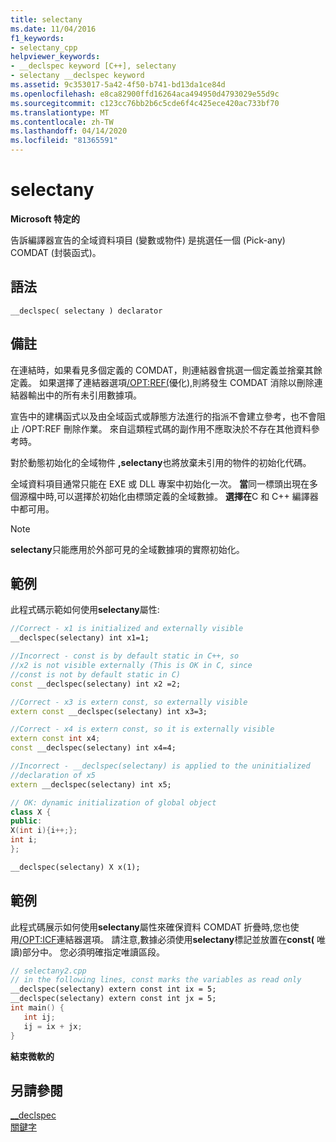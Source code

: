 ```yaml
---
title: selectany
ms.date: 11/04/2016
f1_keywords:
- selectany_cpp
helpviewer_keywords:
- __declspec keyword [C++], selectany
- selectany __declspec keyword
ms.assetid: 9c353017-5a42-4f50-b741-bd13da1ce84d
ms.openlocfilehash: e8ca82900ffd16264aca494950d4793029e55d9c
ms.sourcegitcommit: c123cc76bb2b6c5cde6f4c425ece420ac733bf70
ms.translationtype: MT
ms.contentlocale: zh-TW
ms.lasthandoff: 04/14/2020
ms.locfileid: "81365591"
---
```

# <a name="selectany"></a>selectany

**Microsoft 特定的**

告訴編譯器宣告的全域資料項目 (變數或物件) 是挑選任一個 (Pick-any) COMDAT (封裝函式)。

## <a name="syntax"></a>語法

```
__declspec( selectany ) declarator
```

## <a name="remarks"></a>備註

在連結時，如果看見多個定義的 COMDAT，則連結器會挑選一個定義並捨棄其餘定義。 如果選擇了連結器選項[/OPT:REF(](../build/reference/opt-optimizations.md)優化),則將發生 COMDAT 消除以刪除連結器輸出中的所有未引用數據項。

宣告中的建構函式以及由全域函式或靜態方法進行的指派不會建立參考，也不會阻止 /OPT:REF 刪除作業。 來自這類程式碼的副作用不應取決於不存在其他資料參考時。

對於動態初始化的全域物件 **,selectany**也將放棄未引用的物件的初始化代碼。

全域資料項目通常只能在 EXE 或 DLL 專案中初始化一次。 **當**同一標頭出現在多個源檔中時,可以選擇於初始化由標頭定義的全域數據。 **選擇在**C 和 C++ 編譯器中都可用。

> [!NOTE]
> **selectany**只能應用於外部可見的全域數據項的實際初始化。

## <a name="example"></a>範例

此程式碼示範如何使用**selectany**屬性:

```cpp
//Correct - x1 is initialized and externally visible
__declspec(selectany) int x1=1;

//Incorrect - const is by default static in C++, so
//x2 is not visible externally (This is OK in C, since
//const is not by default static in C)
const __declspec(selectany) int x2 =2;

//Correct - x3 is extern const, so externally visible
extern const __declspec(selectany) int x3=3;

//Correct - x4 is extern const, so it is externally visible
extern const int x4;
const __declspec(selectany) int x4=4;

//Incorrect - __declspec(selectany) is applied to the uninitialized
//declaration of x5
extern __declspec(selectany) int x5;

// OK: dynamic initialization of global object
class X {
public:
X(int i){i++;};
int i;
};

__declspec(selectany) X x(1);
```

## <a name="example"></a>範例

此程式碼展示如何使用**selectany**屬性來確保資料 COMDAT 折疊時,您也使用[/OPT:ICF](../build/reference/opt-optimizations.md)連結器選項。 請注意,數據必須使用**selectany**標記並放置在**const(** 唯讀)部分中。 您必須明確指定唯讀區段。

```cpp
// selectany2.cpp
// in the following lines, const marks the variables as read only
__declspec(selectany) extern const int ix = 5;
__declspec(selectany) extern const int jx = 5;
int main() {
   int ij;
   ij = ix + jx;
}
```

**結束微軟的**

## <a name="see-also"></a>另請參閱

[__declspec](../cpp/declspec.md)<br/>
[關鍵字](../cpp/keywords-cpp.md)
